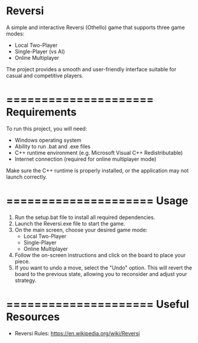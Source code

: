 # Reversi

A simple and interactive Reversi (Othello) game that supports three game modes:
- Local Two-Player
- Single-Player (vs AI)
- Online Multiplayer

The project provides a smooth and user-friendly interface suitable for casual and competitive players.

=====================
Requirements
=====================

To run this project, you will need:
- Windows operating system
- Ability to run .bat and .exe files
- C++ runtime environment (e.g. Microsoft Visual C++ Redistributable)
- Internet connection (required for online multiplayer mode)

Make sure the C++ runtime is properly installed, or the application may not launch correctly.

=====================
Usage
=====================

1. Run the setup.bat file to install all required dependencies.
2. Launch the Reversi.exe file to start the game.
3. On the main screen, choose your desired game mode:
   - Local Two-Player
   - Single-Player
   - Online Multiplayer
4. Follow the on-screen instructions and click on the board to place your piece.
5. If you want to undo a move, select the "Undo" option. This will revert the board to the previous state, allowing you to reconsider and adjust your strategy.

=====================
Useful Resources
=====================

- Reversi Rules: https://en.wikipedia.org/wiki/Reversi

